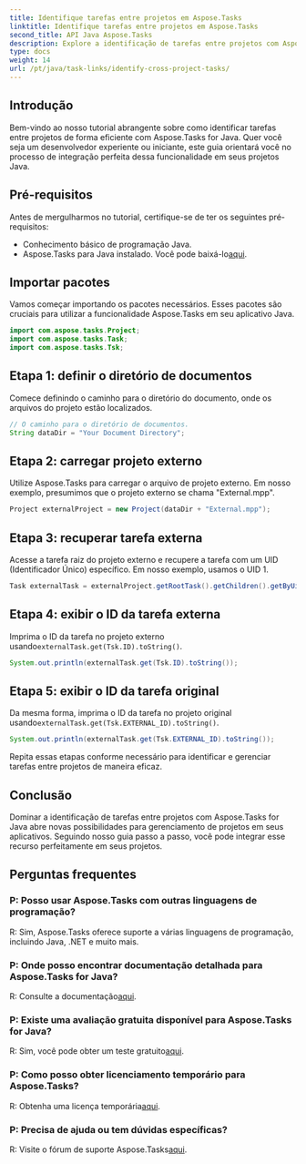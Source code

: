 ```yaml
---
title: Identifique tarefas entre projetos em Aspose.Tasks
linktitle: Identifique tarefas entre projetos em Aspose.Tasks
second_title: API Java Aspose.Tasks
description: Explore a identificação de tarefas entre projetos com Aspose.Tasks for Java. Integração perfeita e gerenciamento eficiente. Baixe Agora!
type: docs
weight: 14
url: /pt/java/task-links/identify-cross-project-tasks/
---
```

## Introdução
Bem-vindo ao nosso tutorial abrangente sobre como identificar tarefas entre projetos de forma eficiente com Aspose.Tasks for Java. Quer você seja um desenvolvedor experiente ou iniciante, este guia orientará você no processo de integração perfeita dessa funcionalidade em seus projetos Java.
## Pré-requisitos
Antes de mergulharmos no tutorial, certifique-se de ter os seguintes pré-requisitos:
- Conhecimento básico de programação Java.
-  Aspose.Tasks para Java instalado. Você pode baixá-lo[aqui](https://releases.aspose.com/tasks/java/).
## Importar pacotes
Vamos começar importando os pacotes necessários. Esses pacotes são cruciais para utilizar a funcionalidade Aspose.Tasks em seu aplicativo Java.
```java
import com.aspose.tasks.Project;
import com.aspose.tasks.Task;
import com.aspose.tasks.Tsk;
```
## Etapa 1: definir o diretório de documentos
Comece definindo o caminho para o diretório do documento, onde os arquivos do projeto estão localizados.
```java
// O caminho para o diretório de documentos.
String dataDir = "Your Document Directory";
```
## Etapa 2: carregar projeto externo
Utilize Aspose.Tasks para carregar o arquivo de projeto externo. Em nosso exemplo, presumimos que o projeto externo se chama "External.mpp".
```java
Project externalProject = new Project(dataDir + "External.mpp");
```
## Etapa 3: recuperar tarefa externa
Acesse a tarefa raiz do projeto externo e recupere a tarefa com um UID (Identificador Único) específico. Em nosso exemplo, usamos o UID 1.
```java
Task externalTask = externalProject.getRootTask().getChildren().getByUid(1);
```
## Etapa 4: exibir o ID da tarefa externa
 Imprima o ID da tarefa no projeto externo usando`externalTask.get(Tsk.ID).toString()`.
```java
System.out.println(externalTask.get(Tsk.ID).toString());
```
## Etapa 5: exibir o ID da tarefa original
 Da mesma forma, imprima o ID da tarefa no projeto original usando`externalTask.get(Tsk.EXTERNAL_ID).toString()`.
```java
System.out.println(externalTask.get(Tsk.EXTERNAL_ID).toString());
```
Repita essas etapas conforme necessário para identificar e gerenciar tarefas entre projetos de maneira eficaz.
## Conclusão
Dominar a identificação de tarefas entre projetos com Aspose.Tasks for Java abre novas possibilidades para gerenciamento de projetos em seus aplicativos. Seguindo nosso guia passo a passo, você pode integrar esse recurso perfeitamente em seus projetos.
## Perguntas frequentes
### P: Posso usar Aspose.Tasks com outras linguagens de programação?
R: Sim, Aspose.Tasks oferece suporte a várias linguagens de programação, incluindo Java, .NET e muito mais.
### P: Onde posso encontrar documentação detalhada para Aspose.Tasks for Java?
 R: Consulte a documentação[aqui](https://reference.aspose.com/tasks/java/).
### P: Existe uma avaliação gratuita disponível para Aspose.Tasks for Java?
 R: Sim, você pode obter um teste gratuito[aqui](https://releases.aspose.com/).
### P: Como posso obter licenciamento temporário para Aspose.Tasks?
 R: Obtenha uma licença temporária[aqui](https://purchase.aspose.com/temporary-license/).
### P: Precisa de ajuda ou tem dúvidas específicas?
R: Visite o fórum de suporte Aspose.Tasks[aqui](https://forum.aspose.com/c/tasks/15).